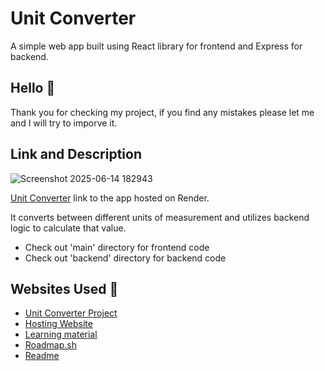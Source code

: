 
# Unit Converter

A simple web app built using React library for frontend and Express for backend.

## Hello 👋
Thank you for checking my project, if you find any mistakes please let me and I will try to imporve it.

## Link and Description
![Screenshot 2025-06-14 182943](https://github.com/user-attachments/assets/792fb3b7-3304-4650-b252-ffcd8a029ec6)


[Unit Converter](https://unit-converter-arra.onrender.com/) link to the app hosted on Render.

It converts between different units of measurement and utilizes backend logic to calculate that value.

- Check out 'main' directory for frontend code
- Check out 'backend' directory for backend code


## Websites Used 🛜

 - [Unit Converter Project](https://roadmap.sh/projects/unit-converter)
 - [Hosting Website](https://render.com/)
 - [Learning material](https://fullstackopen.com/en/)
 - [Roadmap.sh](https://roadmap.sh/roadmaps)
 - [Readme](https://readme.so/)

